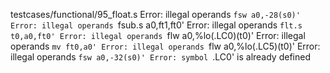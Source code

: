 testcases/functional/95_float.s
Error: illegal operands `fsw a0,-28(s0)'
Error: illegal operands `fsub.s a0,ft1,ft0'
Error: illegal operands `flt.s t0,a0,ft0'
Error: illegal operands `flw a0,%lo(.LC0)(t0)'
Error: illegal operands `mv ft0,a0'
Error: illegal operands `flw a0,%lo(.LC5)(t0)'
Error: illegal operands `fsw a0,-32(s0)'
Error: symbol `.LC0' is already defined